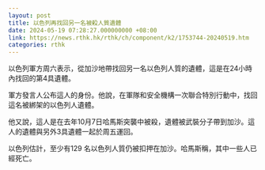 ```yaml
---
layout: post
title: 以色列再找回另一名被殺人質遺體
date: 2024-05-19 07:28:27.000000000 +08:00
link: https://news.rthk.hk/rthk/ch/component/k2/1753744-20240519.htm
categories: rthk
---
```


以色列軍方周六表示，從加沙地帶找回另一名以色列人質的遺體，這是在24小時內找回的第4具遺體。

軍方發言人公布這人的身份。他說，在軍隊和安全機構一次聯合特別行動中，找回這名被綁架的以色列人遺體。

他又說，這人是在去年10月7日哈馬斯突襲中被殺，遺體被武裝分子帶到加沙。這人的遺體與另外3具遺體一起於周五運回。

以色列估計，至少有129 名以色列人質仍被扣押在加沙。哈馬斯稱，其中一些人已經死亡。
